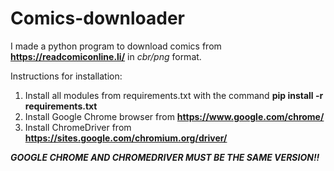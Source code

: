 # Comics-downloader
I made a python program to download comics from **https://readcomiconline.li/** in *cbr/png* format.

Instructions for installation:
1. Install all modules from requirements.txt with the command **pip install -r requirements.txt**
2. Install Google Chrome browser from **https://www.google.com/chrome/**
3. Install ChromeDriver from **https://sites.google.com/chromium.org/driver/**

***GOOGLE CHROME AND CHROMEDRIVER MUST BE THE SAME VERSION!!***
